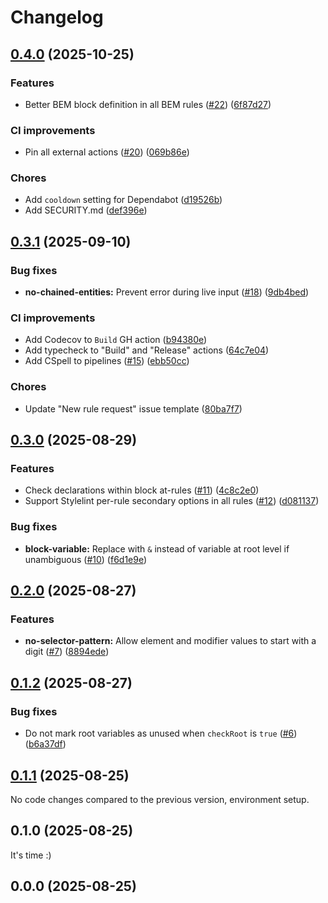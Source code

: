 # Changelog

## [0.4.0](https://github.com/MorevM/stylelint-plugin/compare/v0.3.1...v0.4.0) (2025-10-25)

### Features

* Better BEM block definition in all BEM rules ([#22](https://github.com/MorevM/stylelint-plugin/issues/22)) ([6f87d27](https://github.com/MorevM/stylelint-plugin/commit/6f87d27a4135bd612c8acc5ad008ce85ef26a80a))

### CI improvements

* Pin all external actions ([#20](https://github.com/MorevM/stylelint-plugin/issues/20)) ([069b86e](https://github.com/MorevM/stylelint-plugin/commit/069b86e894a4de5d33d6e637a7974ae9b2132b83))

### Chores

* Add `cooldown` setting for Dependabot ([d19526b](https://github.com/MorevM/stylelint-plugin/commit/d19526b7a0e44f8ebadff2cd24f70c3922a4839b))
* Add SECURITY.md ([def396e](https://github.com/MorevM/stylelint-plugin/commit/def396ef2166671dceb2aa13655c66789290c803))

## [0.3.1](https://github.com/MorevM/stylelint-plugin/compare/v0.3.0...v0.3.1) (2025-09-10)

### Bug fixes

* **no-chained-entities:** Prevent error during live input ([#18](https://github.com/MorevM/stylelint-plugin/issues/18)) ([9db4bed](https://github.com/MorevM/stylelint-plugin/commit/9db4bedeea218561029779aa32f4c758978f4425))

### CI improvements

* Add Codecov to `Build` GH action ([b94380e](https://github.com/MorevM/stylelint-plugin/commit/b94380eae7af2dc9e9aa86aade1e75562066d927))
* Add typecheck to "Build" and "Release" actions ([64c7e04](https://github.com/MorevM/stylelint-plugin/commit/64c7e0456a7899d4c8671d2a9f5e2adc4972b57c))
* Add CSpell to pipelines ([#15](https://github.com/MorevM/stylelint-plugin/issues/15)) ([ebb50cc](https://github.com/MorevM/stylelint-plugin/commit/ebb50cc39a5f6a2f61a3cd66e22afa0638e0bea0))

### Chores

* Update "New rule request" issue template ([80ba7f7](https://github.com/MorevM/stylelint-plugin/commit/80ba7f759b4ccc6a1a0467ba8e8e4471f7dbde77))

## [0.3.0](https://github.com/MorevM/stylelint-plugin/compare/v0.2.0...v0.3.0) (2025-08-29)

### Features

* Check declarations within block at-rules ([#11](https://github.com/MorevM/stylelint-plugin/issues/11)) ([4c8c2e0](https://github.com/MorevM/stylelint-plugin/commit/4c8c2e0c00f5737666536fad3827327c0294f20f))
* Support Stylelint per-rule secondary options in all rules ([#12](https://github.com/MorevM/stylelint-plugin/issues/12)) ([d081137](https://github.com/MorevM/stylelint-plugin/commit/d0811371510a5eedeef37a73235b5dd31982fb65))

### Bug fixes

* **block-variable:** Replace with `&` instead of variable at root level if unambiguous ([#10](https://github.com/MorevM/stylelint-plugin/issues/10)) ([f6d1e9e](https://github.com/MorevM/stylelint-plugin/commit/f6d1e9ed20bb3adc19f1f375a05c9a63e605d1d5))

## [0.2.0](https://github.com/MorevM/stylelint-plugin/compare/v0.1.2...v0.2.0) (2025-08-27)

### Features

* **no-selector-pattern:** Allow element and modifier values to start with a digit ([#7](https://github.com/MorevM/stylelint-plugin/issues/7)) ([8894ede](https://github.com/MorevM/stylelint-plugin/commit/8894edefc836fe7e487f6d353a83912a8673e5d4))

## [0.1.2](https://github.com/MorevM/stylelint-plugin/compare/v0.1.1...v0.1.2) (2025-08-27)

### Bug fixes

* Do not mark root variables as unused when `checkRoot` is `true` ([#6](https://github.com/MorevM/stylelint-plugin/pull/6)) ([b6a37df](https://github.com/MorevM/stylelint-plugin/commit/b6a37dfce309975276575c39034f4a6f94be2029))

## [0.1.1](https://github.com/MorevM/stylelint-plugin/compare/v0.1.0...v0.1.1) (2025-08-25)

No code changes compared to the previous version, environment setup.

## 0.1.0 (2025-08-25)

It's time :)

## 0.0.0 (2025-08-25)
